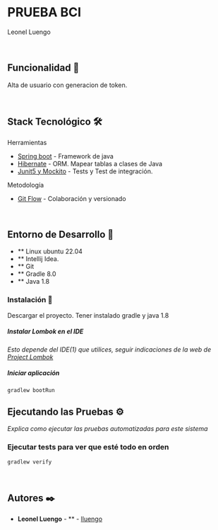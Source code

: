 # PRUEBA BCI
Leonel Luengo

&nbsp;

## Funcionalidad 📄

Alta de usuario con generacion de token.

&nbsp;

## Stack Tecnológico 🛠️

Herramientas
* [Spring boot](https://spring.io/projects/spring-boot) - Framework de java
* [Hibernate](https://hibernate.org/) - ORM. Mapear tablas a clases de Java
* [Junit5 y Mockito]() - Tests y Test de integración.

Metodología
* [Git Flow](https://www.atlassian.com/git/tutorials/comparing-workflows/gitflow-workflow) - Colaboración y versionado

&nbsp;

## Entorno de Desarrollo 🚀

* ** Linux ubuntu 22.04
* ** Intellij Idea.
* ** Git
* ** Gradle 8.0
* ** Java 1.8

### Instalación 🔧

Descargar el proyecto.
Tener instalado gradle y java 1.8

##### Instalar Lombok en el IDE

_Esto depende del IDE(1) que utilices, seguir indicaciones de la web de [Project Lombok](https://projectlombok.org/)_

##### Iniciar aplicación

    gradlew bootRun


## Ejecutando las Pruebas ⚙️

_Explica como ejecutar las pruebas automatizadas para este sistema_

     
### Ejecutar tests para ver que esté todo en orden

    gradlew verify
    

&nbsp;

## Autores ✒️

* **Leonel Luengo** - ** - [lluengo](https://gitlab.gscorp.ad/{UsuarioAD})
&nbsp;
